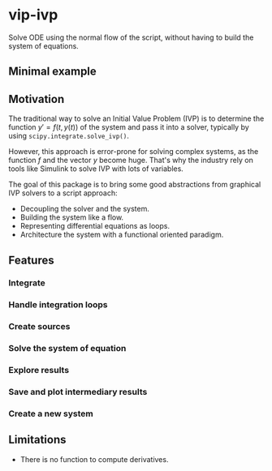 # vip-ivp

Solve ODE using the normal flow of the script, without having to build the system of equations.

## Minimal example

## Motivation

The traditional way to solve an Initial Value Problem (IVP) is to determine the function $y'=f(t,y(t))$ of the system
and pass it into a solver, typically by using `scipy.integrate.solve_ivp()`.

However, this approach is error-prone for solving complex systems, as the function $f$ and the vector $y$ become huge.
That's why the industry rely on tools like Simulink to solve IVP with lots of variables.

The goal of this package is to bring some good abstractions from graphical IVP solvers to a script approach:

- Decoupling the solver and the system.
- Building the system like a flow.
- Representing differential equations as loops.
- Architecture the system with a functional oriented paradigm.

## Features

### Integrate

### Handle integration loops

### Create sources

### Solve the system of equation

### Explore results

### Save and plot intermediary results

### Create a new system

## Limitations

- There is no function to compute derivatives. 
